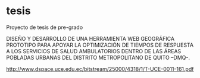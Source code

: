 # tesis
Proyecto de tesis de pre-grado

DISEÑO Y DESARROLLO DE UNA HERRAMIENTA WEB GEOGRÁFICA
PROTOTIPO PARA APOYAR LA OPTIMIZACIÓN DE TIEMPOS DE
RESPUESTA A LOS SERVICIOS DE SALUD AMBULATORIOS DENTRO
DE LAS ÁREAS POBLADAS URBANAS DEL DISTRITO
METROPOLITANO DE QUITO –DMQ-.

http://www.dspace.uce.edu.ec/bitstream/25000/4318/1/T-UCE-0011-161.pdf
